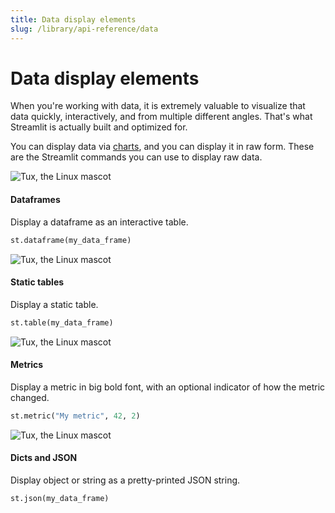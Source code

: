 ```yaml
---
title: Data display elements
slug: /library/api-reference/data
---
```


# Data display elements

When you're working with data, it is extremely valuable to visualize that
data quickly, interactively, and from multiple different angles. That's what
Streamlit is actually built and optimized for.

You can display data via [charts](#display-charts), and you can display it in
raw form. These are the Streamlit commands you can use to display raw data.

<TileContainer>
<RefCard href="/library/api-reference/data/st.dataframe">
<Image pure alt="Tux, the Linux mascot" src="/img/data-table.png" />

#### Dataframes

Display a dataframe as an interactive table.

```python
st.dataframe(my_data_frame)
```

</RefCard>
<RefCard href="/library/api-reference/data/st.table">
<Image pure alt="Tux, the Linux mascot" src="/img/data-table.png" />

#### Static tables

Display a static table.

```python
st.table(my_data_frame)
```

</RefCard>
<RefCard href="/library/api-reference/data/st.metric">
<Image pure alt="Tux, the Linux mascot" src="/img/data-table.png" />

#### Metrics

Display a metric in big bold font, with an optional indicator of how the metric changed.

```python
st.metric("My metric", 42, 2)
```

</RefCard>
<RefCard href="/library/api-reference/data/st.json">
<Image pure alt="Tux, the Linux mascot" src="/img/data-table.png" />

#### Dicts and JSON

Display object or string as a pretty-printed JSON string.

```python
st.json(my_data_frame)
```

</RefCard>
</TileContainer>